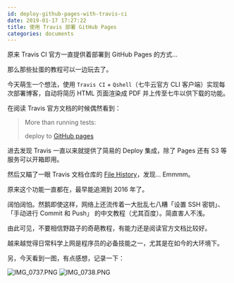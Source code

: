```yaml
---
id: deploy-github-pages-with-travis-ci
date: 2019-01-17 17:27:22
title: 使用 Travis 部署 GitHub Pages
categories: documents
---
```


原来 Travis CI 官方一直提供着部署到 GitHub Pages 的方式...

那么那些扯蛋的教程可以一边玩去了。

<!--more-->

今天萌生一个想法，使用 `Travis CI` + `Qshell`（七牛云官方 CLI 客户端）实现每次部署博客，自动将简历 HTML 页面渲染成 PDF 并上传至七牛以供下载的功能。

在阅读 Travis 官方文档的时候偶然看到：

> More than running tests:
>
> deploy to [GitHub pages](https://docs.travis-ci.com/user/deployment/pages/)

进去发现 Travis 一直以来就提供了简易的 Deploy 集成，除了 Pages 还有 S3 等服务可以开箱即用。

然后又瞄了一眼 Travis 文档仓库的 [File History](https://github.com/travis-ci/docs-travis-ci-com/commits/master/user/deployment/pages.md)，发现... Emmmm。

原来这个功能一直都在，最早能追溯到 2016 年了。

阔怕阔怕。然鹅即使这样，网络上还流传着一大批乱七八糟「设置 SSH 密钥」、「手动进行 Commit 和 Push」 的中文教程（尤其百度）。简直害人不浅。

由此可见，不要相信野路子的奇葩教程，有能力还是阅读官方文档比较好。

越来越觉得日常科学上网是程序员的必备技能之一，尤其是在如今的大环境下。

另，今天看到一图，有点感想，记录一下：

![IMG_0737.PNG](https://i.loli.net/2019/01/17/5c404d85b2156.png)
![IMG_0738.PNG](https://i.loli.net/2019/01/17/5c404d85c24c3.png)